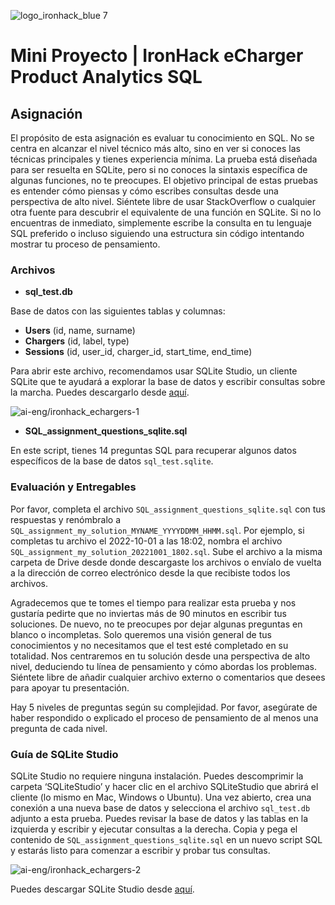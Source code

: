 ![logo_ironhack_blue 7](https://user-images.githubusercontent.com/23629340/40541063-a07a0a8a-601a-11e8-91b5-2f13e4e6b441.png)

# Mini Proyecto | IronHack eCharger Product Analytics SQL

## Asignación

El propósito de esta asignación es evaluar tu conocimiento en SQL. No se centra en alcanzar el nivel técnico más alto, sino en ver si conoces las técnicas principales y tienes experiencia mínima. La prueba está diseñada para ser resuelta en SQLite, pero si no conoces la sintaxis específica de algunas funciones, no te preocupes. El objetivo principal de estas pruebas es entender cómo piensas y cómo escribes consultas desde una perspectiva de alto nivel. Siéntete libre de usar StackOverflow o cualquier otra fuente para descubrir el equivalente de una función en SQLite. Si no lo encuentras de inmediato, simplemente escribe la consulta en tu lenguaje SQL preferido o incluso siguiendo una estructura sin código intentando mostrar tu proceso de pensamiento.

### Archivos

- **sql_test.db**

Base de datos con las siguientes tablas y columnas:

- **Users** (id, name, surname)
- **Chargers** (id, label, type)
- **Sessions** (id, user_id, charger_id, start_time, end_time)

Para abrir este archivo, recomendamos usar SQLite Studio, un cliente SQLite que te ayudará a explorar la base de datos y escribir consultas sobre la marcha. Puedes descargarlo desde [aquí](https://sqlitestudio.pl/).

![ai-eng/ironhack_echargers-1](https://education-team-2020.s3.eu-west-1.amazonaws.com/ai-eng/ironhack_echargers-1.png)

- **SQL_assignment_questions_sqlite.sql**

En este script, tienes 14 preguntas SQL para recuperar algunos datos específicos de la base de datos `sql_test.sqlite`.

### Evaluación y Entregables

Por favor, completa el archivo `SQL_assignment_questions_sqlite.sql` con tus respuestas y renómbralo a `SQL_assignment_my_solution_MYNAME_YYYYDDMM_HHMM.sql`. Por ejemplo, si completas tu archivo el 2022-10-01 a las 18:02, nombra el archivo `SQL_assignment_my_solution_20221001_1802.sql`. Sube el archivo a la misma carpeta de Drive desde donde descargaste los archivos o envíalo de vuelta a la dirección de correo electrónico desde la que recibiste todos los archivos.

Agradecemos que te tomes el tiempo para realizar esta prueba y nos gustaría pedirte que no inviertas más de 90 minutos en escribir tus soluciones. De nuevo, no te preocupes por dejar algunas preguntas en blanco o incompletas. Solo queremos una visión general de tus conocimientos y no necesitamos que el test esté completado en su totalidad. Nos centraremos en tu solución desde una perspectiva de alto nivel, deduciendo tu línea de pensamiento y cómo abordas los problemas. Siéntete libre de añadir cualquier archivo externo o comentarios que desees para apoyar tu presentación.

Hay 5 niveles de preguntas según su complejidad. Por favor, asegúrate de haber respondido o explicado el proceso de pensamiento de al menos una pregunta de cada nivel.

### Guía de SQLite Studio

SQLite Studio no requiere ninguna instalación. Puedes descomprimir la carpeta ‘SQLiteStudio’ y hacer clic en el archivo SQLiteStudio que abrirá el cliente (lo mismo en Mac, Windows o Ubuntu). Una vez abierto, crea una conexión a una nueva base de datos y selecciona el archivo `sql_test.db` adjunto a esta prueba. Puedes revisar la base de datos y las tablas en la izquierda y escribir y ejecutar consultas a la derecha. Copia y pega el contenido de `SQL_assignment_questions_sqlite.sql` en un nuevo script SQL y estarás listo para comenzar a escribir y probar tus consultas.

![ai-eng/ironhack_echargers-2](https://education-team-2020.s3.eu-west-1.amazonaws.com/ai-eng/ironhack_echargers-2.png)

Puedes descargar SQLite Studio desde [aquí](https://sqlitestudio.pl/).